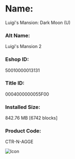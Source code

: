 # Name: 
Luigi's Mansion: Dark Moon (U)

### Alt Name:
Luigi's Mansion 2

### Eshop ID:
50010000013131

### Title ID: 
0004000000055F00

### Installed Size: 
842.76 MB [6742 blocks]

### Product Code: 
CTR-N-AGGE

![Icon](https://github.com/GrewdonGaming21/3DS-Titles-Database/blob/main/Luigi's%20Mansion:%20Dark%20Moon/Description/home%20icon.png?raw=true)
